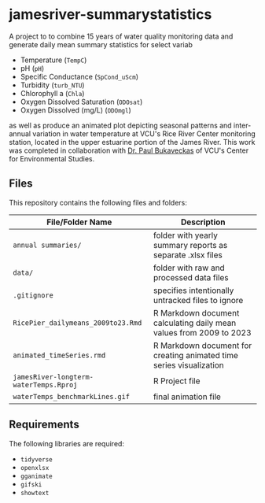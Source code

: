 # jamesriver-summarystatistics

A project to to combine 15 years of water quality monitoring data and generate daily mean summary statistics for select variab

* Temperature (`TempC`)
* pH (`pH`)
* Specific Conductance (`SpCond_uScm`)
* Turbidity (`turb_NTU`)
* Chlorophyll a (`Chla`)
* Oxygen Dissolved Saturation (`ODOsat`)
* Oxygen Dissolved (mg/L) (`ODOmgl`)

as well as produce an animated plot depicting seasonal patterns and inter-annual variation in water temperature at VCU's Rice River Center monitoring station, located in the upper estuarine portion of the James River. This work was completed in collaboration with [Dr. Paul Bukaveckas](https://blogs.vcu.edu/pabukaveckas/) of VCU's Center for Environmental Studies.

## Files

This repository contains the following files and folders:

| File/Folder Name                 | Description                                                               |
|----------------------------------|---------------------------------------------------------------------------|
| `annual summaries/`              | folder with yearly summary reports as separate .xlsx files                                       |
| `data/`                          | folder with raw and processed data files                                 |
| `.gitignore`                     | specifies intentionally untracked files to ignore                        |
| `RicePier_dailymeans_2009to23.Rmd`| R Markdown document calculating daily mean values from 2009 to 2023     |
| `animated_timeSeries.rmd`        | R Markdown document for creating animated time series visualization    |
| `jamesRiver-longterm-waterTemps.Rproj`| R Project file |
| `waterTemps_benchmarkLines.gif`  | final animation file |

## Requirements

The following libraries are required:

* `tidyverse`
* `openxlsx`
* `gganimate`
* `gifski`
* `showtext`

